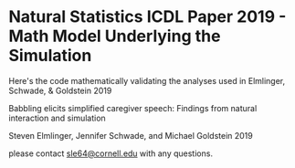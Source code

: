 # Natural Statistics ICDL Paper 2019 - Math Model Underlying the Simulation
Here's the code mathematically validating the analyses used in Elmlinger, Schwade, & Goldstein 2019

Babbling elicits simplified caregiver speech: Findings from natural interaction and simulation

Steven Elmlinger, Jennifer Schwade, and Michael Goldstein 2019

please contact sle64@cornell.edu with any questions.
